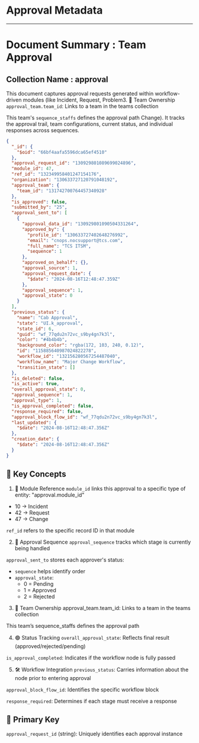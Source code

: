 # Approval Metadata

---

# Document Summary : Team Approval

## Collection Name : approval

This document captures approval requests generated within workflow-driven modules (like Incident, Request, Problem3. 👤 Team Ownership
`approval_team.team_id`: Links to a team in the teams collection

This team's `sequence_staffs` defines the approval path Change). It tracks the approval trail, team configurations, current status, and individual responses across sequences.

```json
{
  "_id": {
    "$oid": "66bf4aafa5596dca65ef4510"
  },
  "approval_request_id": "130929801089699024896",
  "module_id": 47,
  "ref_id": "132349958401247154176",
  "organization": "130633727120791048192",
  "approval_team": {
    "team_id": "131742700764457340928"
  },
  "is_approved": false,
  "submitted_by": "25",
  "approval_sent_to": [
    {
      "approval_data_id": "130929801090504331264",
      "approved_by": {
        "profile_id": "130633727402648276992",
        "email": "cnops.nocsupport@tcs.com",
        "full_name": "TCS ITSM",
        "sequence": 1
      },
      "approved_on_behalf": {},
      "approval_source": 1,
      "approval_request_date": {
        "$date": "2024-08-16T12:48:47.359Z"
      },
      "approval_sequence": 1,
      "approval_state": 0
    }
  ],
  "previous_status": {
    "name": "Cab Approval",
    "state": "UI.k_approval",
    "state_id": 6,
    "guid": "wf_77qdu2n72vc_s9by4gn7k3l",
    "color": "#4b4b4b",
    "background_color": "rgba(172, 103, 240, 0.12)",
    "id": "115885640987024822278",
    "workflow_id": "132156280567254487040",
    "workflow_name": "Major Change Workflow",
    "transition_state": []
  },
  "is_deleted": false,
  "is_active": true,
  "overall_approval_state": 0,
  "approval_sequence": 1,
  "approval_type": 1,
  "is_approval_completed": false,
  "response_required": false,
  "approval_block_flow_id": "wf_77qdu2n72vc_s9by4gn7k3l",
  "last_updated": {
    "$date": "2024-08-16T12:48:47.356Z"
  },
  "creation_date": {
    "$date": "2024-08-16T12:48:47.356Z"
  }
}
```

## 🧠 Key Concepts

1. 🧩 Module Reference
   `module_id` links this approval to a specific type of entity:
   "approval.module_id"

- 10 → Incident
- 42 → Request
- 47 → Change

`ref_id` refers to the specific record ID in that module

2. 🔁 Approval Sequence
   `approval_sequence` tracks which stage is currently being handled

`approval_sent_to` stores each approver's status:

- `sequence` helps identify order
- `approval_state`:
  - 0 = Pending
  - 1 = Approved
  - 2 = Rejected

3. 👤 Team Ownership
   approval_team.team_id: Links to a team in the teams collection

This team’s sequence_staffs defines the approval path

4. 🟢 Status Tracking
   `overall_approval_state`: Reflects final result (approved/rejected/pending)

`is_approval_completed`: Indicates if the workflow node is fully passed

5. 🛠 Workflow Integration
   `previous_status`: Carries information about the node prior to entering approval

`approval_block_flow_id`: Identifies the specific workflow block

`response_required`: Determines if each stage must receive a response

## 🔑 Primary Key

`approval_request_id` (string): Uniquely identifies each approval instance
